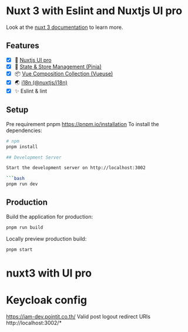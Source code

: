 # Nuxt 3 with Eslint and Nuxtjs UI pro

Look at the [nuxt 3 documentation](https://v3.nuxtjs.org) to learn more.

## Features

- [x] 🚀 [Nuxtjs UI pro ](https://tailwindcss.nuxt.dev/)
- [x] 🍍 [State & Store Management (Pinia)](https://pinia.vuejs.org/)
- [x] 📦 [Vue Composition Collection (Vueuse)](https://vueuse.org/)
- [x] 🌏 [i18n (@nuxtjs/i18n)](https://www.npmjs.com/package/@nuxtjs/i18n)
- [x] ✨ Eslint & lint

## Setup
Pre requirement pnpm https://pnpm.io/installation
To install the dependencies:

````bash
# npm
pnpm install

## Development Server

Start the development server on http://localhost:3002

```bash
pnpm run dev
````

## Production

Build the application for production:

```bash
pnpm run build
```

Locally preview production build:

```bash
pnpm start
```

# nuxt3 with UI pro

# Keycloak config
https://iam-dev.pointit.co.th/
Valid post logout redirect URIs
http://localhost:3002/*